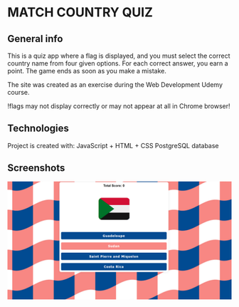 # MATCH COUNTRY QUIZ

## General info
This is a quiz app where a flag is displayed, and you must select the correct country name from four given options. For each correct answer, you earn a point. The game ends as soon as you make a mistake.

The site was created as an exercise during the Web Development Udemy course.

!flags may not display correctly or may not appear at all in Chrome browser!
## Technologies
Project is created with:
JavaScript + HTML + CSS
PostgreSQL database
## Screenshots
![Screenshot1](./images/Screenshot%202024-09-29%20213247.png)

